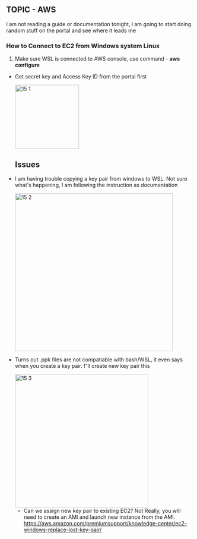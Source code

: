## TOPIC - AWS 

I am not reading a guide or documentation tonight, i am going to start doing random stuff on the portal and see where it leads me 

### How to Connect to EC2 from Windows system Linux 

1. Make sure WSL is connected to AWS console, use command - **aws configure** 
  - Get secret key and Access Key ID from the portal first 
  
     <img width="172" alt="15 1" src="https://user-images.githubusercontent.com/44376898/91630700-68b8ff80-e988-11ea-8b42-b5f767cb90b8.png">
    
    ## Issues 
    
  - I am having trouble copying a key pair from windows to WSL. Not sure what's happening, I am following the instruction as documentation 
  
    <img width="425" alt="15 2" src="https://user-images.githubusercontent.com/44376898/91630750-dcf3a300-e988-11ea-8e0c-350cabbaf90e.png">

  - Turns out .ppk files are not compatiable with bash/WSL, it even says when you create a key pair. I"ll create new key pair this 
  
    <img width="359" alt="15 3" src="https://user-images.githubusercontent.com/44376898/91630840-d0237f00-e989-11ea-97b2-636da9bc44d5.png">
    
    - Can we assign new key pair to existing EC2? Not Really, you will need to create an AMI and launch new instance from the AMI. https://aws.amazon.com/premiumsupport/knowledge-center/ec2-windows-replace-lost-key-pair/
    
    
    
    
